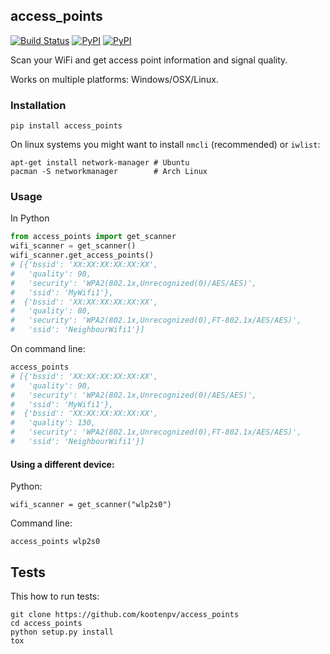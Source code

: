 ## access_points

[![Build Status](https://travis-ci.org/kootenpv/access_points.svg?branch=master)](https://travis-ci.org/kootenpv/access_points)
[![PyPI](https://img.shields.io/pypi/v/access_points.svg?style=flat-square)](https://pypi.python.org/pypi/access_points/)
[![PyPI](https://img.shields.io/pypi/pyversions/access_points.svg?style=flat-square)](https://pypi.python.org/pypi/access_points/)

Scan your WiFi and get access point information and signal quality.

Works on multiple platforms: Windows/OSX/Linux.

### Installation

    pip install access_points

On linux systems you might want to install `nmcli` (recommended) or `iwlist`:

    apt-get install network-manager # Ubuntu
    pacman -S networkmanager        # Arch Linux


### Usage

In Python

```python
from access_points import get_scanner
wifi_scanner = get_scanner()
wifi_scanner.get_access_points()
# [{'bssid': 'XX:XX:XX:XX:XX:XX',
#   'quality': 90,
#   'security': 'WPA2(802.1x,Unrecognized(0)/AES/AES)',
#   'ssid': 'MyWifi1'},
#  {'bssid': 'XX:XX:XX:XX:XX:XX',
#   'quality': 80,
#   'security': 'WPA2(802.1x,Unrecognized(0),FT-802.1x/AES/AES)',
#   'ssid': 'NeighbourWifi1'}]
```

On command line:

```bash
access_points
# [{'bssid': 'XX:XX:XX:XX:XX:XX',
#   'quality': 90,
#   'security': 'WPA2(802.1x,Unrecognized(0)/AES/AES)',
#   'ssid': 'MyWifi1'},
#  {'bssid': 'XX:XX:XX:XX:XX:XX',
#   'quality': 130,
#   'security': 'WPA2(802.1x,Unrecognized(0),FT-802.1x/AES/AES)',
#   'ssid': 'NeighbourWifi1'}]
```

#### Using a different device:

Python:

    wifi_scanner = get_scanner("wlp2s0")

Command line:

    access_points wlp2s0

## Tests

This how to run tests:

    git clone https://github.com/kootenpv/access_points
    cd access_points
    python setup.py install
    tox
